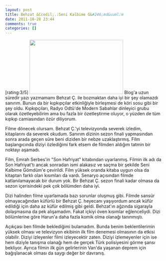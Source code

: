 ```yaml
---
layout: post
title: Behzat &Ccedil;.:Seni Kalbime G&#246;md&uuml;m
date: 2011-10-28 23:44
comments: true
categories: []
---
```

[rating:3/5]
<img class="alignleft size-medium wp-image-2295" title="Behzat-Ç.-Seni-Kalbime-Gömdüm-2.fragman" src="./uploads/2011/10/Behzat-Ç.-Seni-Kalbime-Gömdüm-2.fragman-300x174.png" alt="" width="300" height="174" />
Blog'a uzun süredir yazı yazmamamı Behzat Ç. ile bozmaktan daha iyi bir şey olamazdı sanırım. Bunun da bir kıpkıpçılar etkinliğiyle birleşmesi de köri sosu gibi bir şey oldu. Kıpkıpçıları, Radyo Odtü'de Modern Sabahlar dinleyici grubu olarak özetleyebilirim ama bu fazla bir özetleştirme oluyor, o yüzden de tüm kıpkıp camiasından özür diliyorum.

Filme dönecek olursam. Behzat Ç.'yi televizyonda severek izledim, kitaplarını da severek okudum. Sanırım dizinin sezon finali yapmasından sonra arada geçen süre beni diziden bir nebze uzaklaştırmış. Film başlangıcında diziyi özlediğimi fark etsem de filmden aldığım tatmin bir noktayı aşamadı.

Film, Emrah Serbes'in "Son Hafriyat" kitabından uyarlanmış. Filmin ilk adı da Son Hafriyat'tı ancak sonradan ismi alakasız ve saçma bir şekilde Seni Kalbime Gömdüm'e çevirildi. Film yüksek oranda kitaba uygun olsa da kitaptan farklı olan kısımları da vardı. Senaryo açısından filmde katlanılamayacak bir durum yok. Bir Behzat Ç. sezon finali kadar olmasa da sezon içerisindeki pek çok bölümden daha iyi.

Dizi halinden filme uyarlamada bazı sorunlar oluşmuş gibi. Filmde sansür olmayacağından küfürlü bir Behzat Ç. heyecanı yaşıyordum ancak küfür edildiği için daha az küfür edilmiş gibi geldi. Behzat'ın ağzında sigarayla dolaşmasına da pek alışamadım. Fakat içkiyi öven kısımlar eğlenceliydi. Dizi bölümlerine göre Harun'a daha fazla komik olma olanağı tanınmıştı.

Açıkçası ben filmde beklediğimi bulamadım. Bunda benim beklentilerimin yüksek olması ve televizyon ekibinin ilk film denemesi olmasının da etkisi olabilir. Diziyi izleyenler filmi izleyecektir zaten. Diziyi izlemeyenler için ise hem diziyle tanışma olanağı hem de gerçek Türk polisiyesini görme şansı bekliyor. Ayrıca filmin ilk gün gelirlerinin Van'da yaşanan deprem için bağışlanacak olması da saygı değer bir davranış.
